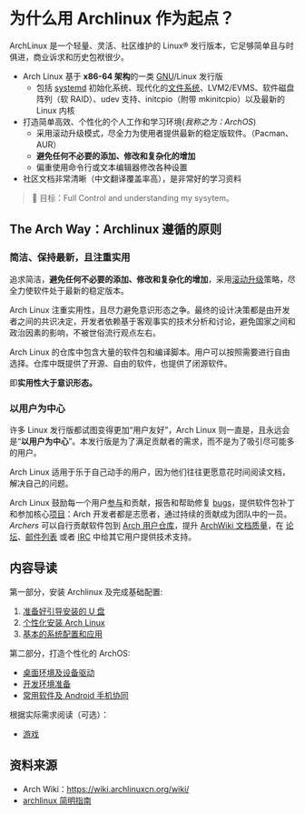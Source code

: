 # 为什么用 Archlinux 作为起点？

ArchLinux 是一个轻量、灵活、社区维护的 Linux® 发行版本，它足够简单且与时俱进，商业诉求和历史包袱很少。

- Arch Linux 基于 **x86-64 架构**的一类 [GNU](https://wiki.archlinuxcn.org/wiki/GNU)/Linux 发行版
   - 包括 [systemd](https://wiki.archlinuxcn.org/wiki/Systemd) 初始化系统、现代化的[文件系统](https://wiki.archlinuxcn.org/wiki/File_systems)、LVM2/EVMS、软件磁盘阵列（软 RAID）、udev 支持、initcpio（附带 mkinitcpio）以及最新的 Linux 内核
- 打造简单高效、个性化的个人工作和学习环境(*我称之为：ArchOS*)
   - 采用滚动升级模式，尽全力为使用者提供最新的稳定版软件。（Pacman、AUR）
   - **避免任何不必要的添加、修改和复杂化的增加**
   - 偏重使用命令行或文本编辑器修改各种设置
- 社区文档非常清晰（中文翻译覆盖率高），是非常好的学习资料

> 🎯 目标：Full Control and understanding my sysytem。

## The Arch Way：Archlinux 遵循的原则

### 简洁、保持最新，且注重实用

追求简洁，**避免任何不必要的添加、修改和复杂化的增加**，采用[滚动升级](https://en.wikipedia.org/wiki/Rolling_release)策略，尽全力使软件处于最新的稳定版本。

Arch Linux 注重实用性，且尽力避免意识形态之争。最终的设计决策都是由开发者之间的共识决定，开发者依赖基于客观事实的技术分析和讨论，避免国家之间和政治因素的影响，不被世俗流行观点左右。

Arch Linux 的仓库中包含大量的软件包和编译脚本。用户可以按照需要进行自由选择。仓库中既提供了开源、自由的软件，也提供了闭源软件。

即**实用性大于意识形态。**

### 以用户为中心

许多 Linux 发行版都试图变得更加“用户友好”，Arch Linux 则一直是，且永远会是“**以用户为中心**”。本发行版是为了满足贡献者的需求，而不是为了吸引尽可能多的用户。

Arch Linux 适用于乐于自己动手的用户，因为他们往往更愿意花时间阅读文档，解决自己的问题。

Arch Linux 鼓励每一个用户[参与](https://wiki.archlinuxcn.org/wiki/Getting_involved)和贡献，报告和帮助修复 [bugs](https://bugs.archlinux.org/)，提供软件包补丁和参加核心[项目](https://gitlab.archlinux.org/)：Arch 开发者都是志愿者，通过持续的贡献成为团队中的一员。*Archers* 可以自行贡献软件包到 [Arch 用户仓库](https://wiki.archlinuxcn.org/wiki/Arch_User_Repository)，提升 [ArchWiki 文档质量](https://wiki.archlinuxcn.org/wiki/Main_page)，在 [论坛](https://bbs.archlinux.org/)、[邮件列表](https://lists.archlinux.org/mailman3/lists/) 或者 [IRC](https://wiki.archlinuxcn.org/wiki/IRC_channels) 中给其它用户提供技术支持。


## 内容导读

第一部分，安装 Archlinux 及完成基础配置:

1. [准备好引导安装的 U 盘](/archos/live_usb.md)
2. [个性化安装 Arch Linux](/archos/install_archlinux.md)
3. [基本的系统配置和应用](/archos/customize_archos.md)


第二部分，打造个性化的 ArchOS:

- [桌面环境及设备驱动]()
- [开发环境准备]()
- [常用软件及 Android 手机协同]()

根据实际需求阅读（可选）：

- [游戏]()


## 资料来源

- Arch Wiki：https://wiki.archlinuxcn.org/wiki/
- [archlinux 简明指南](https://arch.icekylin.online/guide/)







